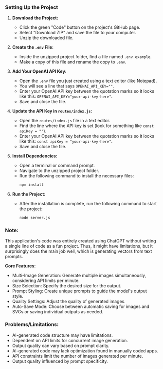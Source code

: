 

### Setting Up the Project

1. **Download the Project:**
   - Click the green "Code" button on the project's GitHub page.
   - Select "Download ZIP" and save the file to your computer.
   - Unzip the downloaded file.

2. **Create the `.env` File:**
   - Inside the unzipped project folder, find a file named `.env.example`.
   - Make a copy of this file and rename the copy to `.env`.

3. **Add Your OpenAI API Key:**
   - Open the `.env` file you just created using a text editor (like Notepad).
   - You will see a line that says `OPENAI_API_KEY=""`.
   - Enter your OpenAI API key between the quotation marks so it looks like this: `OPENAI_API_KEY="your-api-key-here"`.
   - Save and close the file.

4. **Update the API Key in `routes/index.js`:**
   - Open the `routes/index.js` file in a text editor.
   - Find the line where the API key is set (look for something like `const apiKey = ""`).
   - Enter your OpenAI API key between the quotation marks so it looks like this: `const apiKey = "your-api-key-here"`.
   - Save and close the file.

5. **Install Dependencies:**
   - Open a terminal or command prompt.
   - Navigate to the unzipped project folder.
   - Run the following command to install the necessary files:
     ```bash
     npm install
     ```

6. **Run the Project:**
   - After the installation is complete, run the following command to start the project:
     ```bash
     node server.js
     ```


### Note:
This application's code was entirely created using ChatGPT without writing a single line of code as a fun project. Thus, it might have limitations, but it surprisingly does the main job well, which is generating vectors from text prompts.

**Core Features:**
- Multi-Image Generation: Generate multiple images simultaneously, considering API limits per minute.
- Size Selection: Specify the desired size for the output.
- Prompt Styling: Create unique prompts to guide the model's output style.
- Quality Settings: Adjust the quality of generated images.
- Auto-Save Mode: Choose between automatic saving for images and SVGs or saving individual outputs as needed.

### Problems/Limitations:
  - AI-generated code structure may have limitations.
  - Dependent on API limits for concurrent image generation.
  - Output quality can vary based on prompt clarity.
  - AI-generated code may lack optimization found in manually coded apps.
  - API constraints limit the number of images generated per minute.
  - Output quality influenced by prompt specificity.
